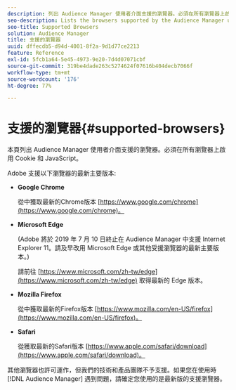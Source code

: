 ```yaml
---
description: 列出 Audience Manager 使用者介面支援的瀏覽器。必須在所有瀏覽器上啟用 Cookie 和 JavaScript。
seo-description: Lists the browsers supported by the Audience Manager user interface. Cookies and JavaScript must be enabled on all browsers.
seo-title: Supported Browsers
solution: Audience Manager
title: 支援的瀏覽器
uuid: dffecdb5-d94d-4001-8f2a-9d1d77ce2213
feature: Reference
exl-id: 5fcb1a64-5e45-4973-9e20-7d4d07071cbf
source-git-commit: 319be4dade263c5274624f07616b404decb7066f
workflow-type: tm+mt
source-wordcount: '176'
ht-degree: 77%

---
```


# 支援的瀏覽器{#supported-browsers}

本頁列出 Audience Manager 使用者介面支援的瀏覽器。必須在所有瀏覽器上啟用 Cookie 和 JavaScript。

<!-- 

c_supported_browsers.xml

 -->

Adobe 支援以下瀏覽器的最新主要版本:

* **Google Chrome**

   從中獲取最新的Chrome版本 [https://www.google.com/chrome](https://www.google.com/chrome)。

* **Microsoft Edge**

   (Adobe 將於 2019 年 7 月 10 日終止在 Audience Manager 中支援 Internet Explorer 11。請及早改用 Microsoft Edge 或其他受援瀏覽器的最新主要版本。)

   請前往 [https://www.microsoft.com/zh-tw/edge](https://www.microsoft.com/zh-tw/edge) 取得最新的 Edge 版本。

* **Mozilla Firefox**

   從中獲取最新的Firefox版本 [https://www.mozilla.com/en-US/firefox](https://www.mozilla.com/en-US/firefox)。

* **Safari**

   從獲取最新的Safari版本 [https://www.apple.com/safari/download](https://www.apple.com/safari/download)。

其他瀏覽器也許可運作，但我們的技術和產品團隊不予支援。如果您在使用時 [!DNL Audience Manager] 遇到問題，請確定您使用的是最新版的支援瀏覽器。
